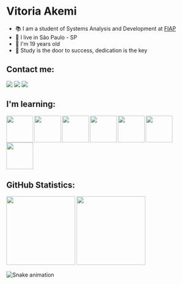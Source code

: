 # Vitoria Akemi 


- :books: I am a student of Systems Analysis and Development at [FIAP](https://www.fiap.com.br/) </li>
- :house_with_garden: I live in São Paulo - SP </li>
- :tada: I'm 19 years old </li>
- :love_letter: Study is the door to success, dedication is the key


## Contact me:
<div>
<a href="https://www.linkedin.com/in/vitoria-akemi-tanimura/" target="_blank"><img src="https://img.shields.io/badge/-LinkedIn-%230077B5?style=for-the-badge&logo=linkedin&logoColor=white" target="_blank"></a>   
<a href = "mailto:vitoriaakemitanimura@gmail.com"><img src="https://img.shields.io/badge/Gmail-D14836?style=for-the-badge&logo=gmail&logoColor=white" target="_blank"></a>
<a href="https://www.instagram.com/vih_tanimura/" target="_blank"><img src="https://img.shields.io/badge/-Instagram-%23E4405F?style=for-the-badge&logo=instagram&logoColor=white" target="_blank"></a>
</div>

## I'm learning: </h2>

<img align="left" src="https://cdn.jsdelivr.net/gh/devicons/devicon/icons/python/python-original-wordmark.svg" width= 70px /> 
<img align="left" src="https://cdn.jsdelivr.net/gh/devicons/devicon/icons/jupyter/jupyter-original-wordmark.svg" width= 70px />
<img align="left" src="https://cdn.jsdelivr.net/gh/devicons/devicon/icons/html5/html5-original.svg" width= 70px />
<img align="left" src="https://cdn.jsdelivr.net/gh/devicons/devicon/icons/css3/css3-original.svg"  width= 70px />
<img align="left" src="https://cdn.jsdelivr.net/gh/devicons/devicon/icons/react/react-original-wordmark.svg" width= 70px />
<img align="left" src="https://cdn.jsdelivr.net/gh/devicons/devicon/icons/java/java-original-wordmark.svg" width= 70px />
<img src="https://cdn.jsdelivr.net/gh/devicons/devicon/icons/csharp/csharp-original.svg" width= 70px />

## GitHub Statistics:
<div>
<img height="180em" src="https://github-readme-stats.vercel.app/api?username=VitoriaAkemi&show_icons=true&theme=dracula&include_all_commits=true&count_private=true"/>
<img height="180em" src="https://github-readme-stats.vercel.app/api/top-langs/?username=VitoriaAkemi&layout=compact&langs_count=7&theme=dracula"/>
 </div>
 
 ![Snake animation](https://github.com/seu-usuário-aqui/VitoriaAkemi/blob/output/github-contribution-grid-snake.svg)
 
